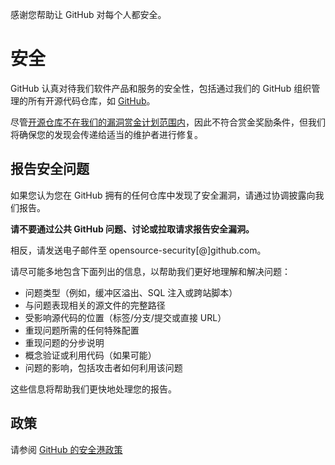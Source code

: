 感谢您帮助让 GitHub 对每个人都安全。

# 安全

GitHub 认真对待我们软件产品和服务的安全性，包括通过我们的 GitHub 组织管理的所有开源代码仓库，如 [GitHub](https://github.com/GitHub)。

尽管[开源仓库不在我们的漏洞赏金计划范围内](https://bounty.github.com/index.html#scope)，因此不符合赏金奖励条件，但我们将确保您的发现会传递给适当的维护者进行修复。

## 报告安全问题

如果您认为您在 GitHub 拥有的任何仓库中发现了安全漏洞，请通过协调披露向我们报告。

**请不要通过公共 GitHub 问题、讨论或拉取请求报告安全漏洞。**

相反，请发送电子邮件至 opensource-security[@]github.com。

请尽可能多地包含下面列出的信息，以帮助我们更好地理解和解决问题：

  * 问题类型（例如，缓冲区溢出、SQL 注入或跨站脚本）
  * 与问题表现相关的源文件的完整路径
  * 受影响源代码的位置（标签/分支/提交或直接 URL）
  * 重现问题所需的任何特殊配置
  * 重现问题的分步说明
  * 概念验证或利用代码（如果可能）
  * 问题的影响，包括攻击者如何利用该问题

这些信息将帮助我们更快地处理您的报告。

## 政策

请参阅 [GitHub 的安全港政策](https://docs.github.com/en/site-policy/security-policies/github-bug-bounty-program-legal-safe-harbor#1-safe-harbor-terms)
